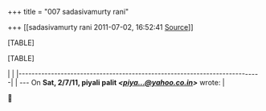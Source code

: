 +++
title = "007 sadasivamurty rani"

+++
[[sadasivamurty rani	2011-07-02, 16:52:41 [Source](https://groups.google.com/g/bvparishat/c/CEP7iGtDTCs)]]



[TABLE]

[TABLE]

|                                                                           | |---------------------------------------------------------------------------| | --- On **Sat, 2/7/11, piyali palit *\<[piya...@yahoo.co.in]()\>*** wrote: |



